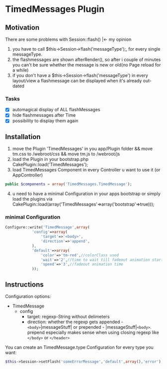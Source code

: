 TimedMessages Plugin
====================
## Motivation
There are some problems with Session::flash() |<- my opinion
1. you have to call $this->Session->flash('messageType');, for every single messageType.
2. the flashmessages are shown afterRender(), so after i couple of minutes you can't be sure whether the message is new or old(no Page reload for a while)
3. if you don't have a $this->Session->flash('messageType') in every layout/view a flashmessage can be displayed when it's already out-dated

### Tasks
- [x] automagical display of ALL flashMessages
- [x] hide flashmessages after Time
- [x] possibility to display them again

## Installation
1. move the Plugin 'TimedMessages' in you app/Plugin folder && move tm.css to /webroot/css && move tm.js to /webroot/js
2. load the Plugin in your bootstrap.php CakePlugin::load('TimedMessages');
3. load TimedMessages Component in every Controller u want to use it (or AppController)
```php
public $components = array('TimedMessages.TimedMessage');
```
4. u need to have a minimal Configuration in your apps bootstrap or simply load the plugins via CakePlugin::load(array('TimedMessages'=>array('bootstrap'=>true)));

### minimal Configuration
```php
Configure::write('TimedMessage',array(
			'config'=>array(
				'target'=>'<body>',
				'direction'=>'append',
			),
			'default'=>array(
				'color'=>'tm-red',//colorClass used
				'wait'=>'2',//time to wait till fadeout animation starts
				'speed'=>'3',//fadeout animation time
			));
```


## Instructions
Configuration options:
* TimedMessage
	* config
		* target: regexp-String without delimeters
		* direction: whether the regexp gets appended - `<body>`|messageStuff| or prepended - |messageStuff|`<body>`. prepend especially makes sense when using closing regexp like `</body>` or `</header>`

You can create an TimedMessage.type Configuration for every type you want:
```php
$this->Session->setFlash('someErrorMessage','default',array(),'error');//type = error
```
